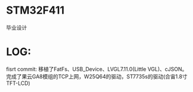 # STM32F411
毕业设计
# LOG:
fisrt commit: 移植了FatFs、USB_Device、LVGL7.11.0(Little VGL)、cJSON。  
              完成了果云GA8模组的TCP上网，W25Q64的驱动，ST7735s的驱动(合宙1.8寸TFT-LCD)  
